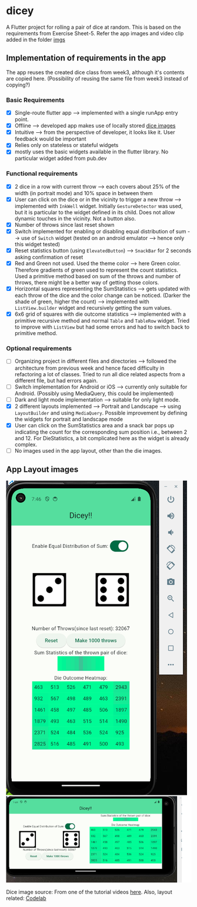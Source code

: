 # dicey

A Flutter project for rolling a pair of dice at random. This is based on the requirements from Exercise Sheet-5. Refer the app images and video clip added in the folder [imgs](/week5/imgs/)

## Implementation of requirements in the app

The app reuses the created dice class from week3, although it's contents are copied here. (Possibility of reusing the same file from week3 instead of copying?)

### Basic Requirements
- [x] Single-route flutter app --> implemented with a single runApp entry point.
- [x] Offline --> developed app makes use of locally stored [dice images](/week5/dicey/images/)
- [x] Intuitive --> from the perspective of developer, it looks like it. User feedback would be important
- [x] Relies only on stateless or stateful widgets
- [x] mostly uses the basic widgets available in the flutter library. No particular widget added from pub.dev

### Functional requirements
- [x] 2 dice in a row with current throw --> each covers about 25% of the width (in portrait mode) and 10% space in between them
- [x] User can click on the dice or in the vicinity to trigger a new throw --> implemented with `InkWell` widget. Initially `GestureDetector` was used, but it is particular to the widget defined in its child. Does not allow dynamic touches in the vicinity. Not a button also.
- [x] Number of throws since last reset shown
- [x] Switch implemented for enabling or disabling equal distribution of sum --> use of `Switch` widget (tested on an android emulator --> hence only this widget tested)
- [x] Reset statistics button (using `ElevatedButton`) --> `SnackBar` for 2 seconds asking confirmation of reset 
- [x] Red and Green not used. Used the theme color --> here Green color. Therefore gradients of green used to represent the count statistics. Used a primitive method based on sum of the throws and number of throws, there might be a better way of getting those colors.
- [x] Horizontal squares representing the SumStatistics --> gets updated with each throw of the dice and the color change can be noticed. (Darker the shade of green, higher the count) --> implemented with `ListView.builder` widget and recursively getting the sum values.
- [x] 6x6 grid of squares with die outcome statistics --> implemented with a primitive recursive method and normal `Table` and `TableRow` widget. Tried to improve with `ListView` but had some errors and had to switch back to primitive method.

### Optional requirements
- [ ] Organizing project in different files and directories --> followed the architecture from previous week and hence faced difficulty in refactoring a lot of classes. Tried to run all dice related aspects from a different file, but had errors again.
- [ ] Switch implementation for Android or iOS --> currently only suitable for Android. (Possibly using MediaQuery, this could be implemented)
- [ ] Dark and light mode implementation --> suitable for only light mode.
- [x] 2 different layouts implemented --> Portrait and Landscape --> using `LayoutBuilder` and using `MediaQuery`. Possible improvement by defining the widgets for portrait and landscape mode
- [x] User can click on the SumStatistics area and a snack bar pops up indicating the count for the corresponding sum position i.e., between 2 and 12. For DieStatistics, a bit complicated here as the widget is already complex.
- [ ] No images used in the app layout, other than the die images.

## App Layout images
<p>
<img src='/week5/imgs/week5_1.png'>
<img src='/week5/imgs/week5_2.png'>
</p>

Dice image source: From one of the tutorial videos [here](https://www.youtube.com/@theforgottenprogrammer7842).
Also, layout related: [Codelab](https://codelabs.developers.google.com/codelabs/flutter-boring-to-beautiful#2)
